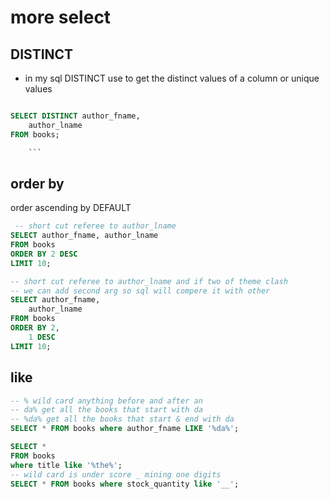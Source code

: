# more select

## DISTINCT

- in my sql DISTINCT use to get the distinct values of a column or unique values

````sql

SELECT DISTINCT author_fname,
    author_lname
FROM books;

    ```
````

## order by

order ascending by DEFAULT

```sql
 -- short cut referee to author_lname
SELECT author_fname, author_lname
FROM books
ORDER BY 2 DESC
LIMIT 10;

-- short cut referee to author_lname and if two of theme clash
-- we can add second arg so sql will compere it with other
SELECT author_fname,
    author_lname
FROM books
ORDER BY 2,
    1 DESC
LIMIT 10;
```

## like

```sql
-- % wild card anything before and after an
-- da% get all the books that start with da
-- %da% get all the books that start & end with da
SELECT * FROM books where author_fname LIKE '%da%';

SELECT *
FROM books
where title like '%the%';
-- wild card is under score _ mining one digits
SELECT * FROM books where stock_quantity like '__';
```
